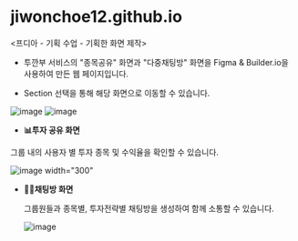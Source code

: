 # jiwonchoe12.github.io
<프디아 - 기획 수업 - 기획한 화면 제작>

- 투깐부 서비스의 "종목공유" 화면과 "다중채팅방" 화면을 Figma & Builder.io을 사용하여 만든 웹 페이지입니다.
  
- Section 선택을 통해 해당 화면으로 이동할 수 있습니다.
  
![image](https://github.com/user-attachments/assets/42067766-7e8b-4ca8-bafa-4266b57a50cb)
![image](https://github.com/user-attachments/assets/bfd03a22-7319-48f6-8875-66c45aa4d00a)

- <b>📊투자 공유 화면</b>
  
그룹 내의 사용자 별 투자 종목 및 수익율을 확인할 수 있습니다.

![image width="300"](https://github.com/user-attachments/assets/1bf29794-cc75-493f-912b-8a0ebe4dff79)


- <b>🙋‍♀️채팅방 화면</b>
  
  그룹원들과 종목별, 투자전략별 채팅방을 생성하여 함께 소통할 수 있습니다.
  
  ![image](https://github.com/user-attachments/assets/c159deba-07d4-4c8d-b795-4c7aa31dfb99)
  
